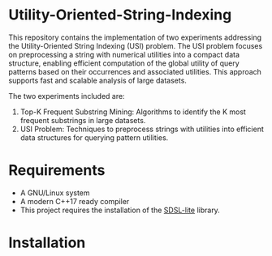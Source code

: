 # Utility-Oriented-String-Indexing
This repository contains the implementation of two experiments addressing the Utility-Oriented String Indexing (USI) problem. The USI problem focuses on preprocessing a string with numerical utilities into a compact data structure, enabling efficient computation of the global utility of query patterns based on their occurrences and associated utilities. This approach supports fast and scalable analysis of large datasets.

The two experiments included are:

1. Top-K Frequent Substring Mining: Algorithms to identify the K most frequent substrings in large datasets.
2. USI Problem: Techniques to preprocess strings with utilities into efficient data structures for querying pattern utilities.

# Requirements
- A GNU/Linux system
- A modern C++17 ready compiler
- This project requires the installation of the [SDSL-lite](https://github.com/simongog/sdsl-lite) library.

# Installation
